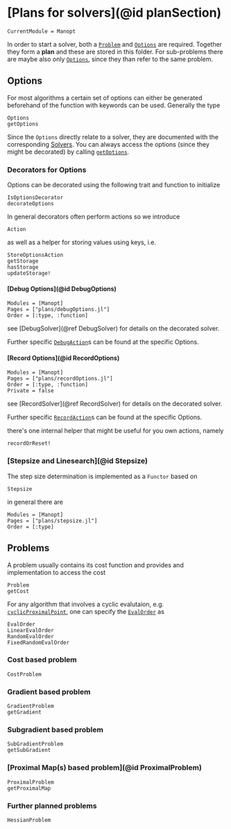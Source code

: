 # [Plans for solvers](@id planSection)

```@meta
CurrentModule = Manopt
```

In order to start a solver, both a [`Problem`](@ref) and [`Options`](@ref) are required.
Together they form a __plan__ and these are stored in this folder. For
sub-problems there are maybe also only [`Options`](@ref), since they than refer to the
same problem.

## Options

For most algorithms a certain set of options can either be
generated beforehand of the function with keywords can be used.
Generally the type

```@docs
Options
getOptions
```

Since the `Options` directly relate to a solver, they are documented with the
corresponding [Solvers](@ref).
You can always access the options (since they
might be decorated) by calling [`getOptions`](@ref).

### Decorators for Options

Options can be decorated using the following trait and function to initialize 

```@docs
IsOptionsDecorator
decorateOptions
```

In general decorators often perform actions so we introduce

```@docs
Action
```

as well as a helper for storing values using keys, i.e.

```@docs
StoreOptionsAction
getStorage
hasStorage
updateStorage!
```

#### [Debug Options](@id DebugOptions)

```@autodocs
Modules = [Manopt]
Pages = ["plans/debugOptions.jl"]
Order = [:type, :function]
```

see [DebugSolver](@ref DebugSolver) for details on the decorated solver.

Further specific [`DebugAction`](@ref)s can be found at the specific Options.

#### [Record Options](@id RecordOptions)

```@autodocs
Modules = [Manopt]
Pages = ["plans/recordOptions.jl"]
Order = [:type, :function]
Private = false
```

see [RecordSolver](@ref RecordSolver) for details on the decorated solver.

Further specific [`RecordAction`](@ref)s can be found at the specific Options.

there's one internal helper that might be useful for you own actions, namely

```@docs
recordOrReset!
```

### [Stepsize and Linesearch](@id Stepsize)
The step size determination is implemented as a `Functor` based on
```@docs
Stepsize
```
in general there are

```@autodocs
Modules = [Manopt]
Pages = ["plans/stepsize.jl"]
Order = [:type]
```

## Problems
A problem usually contains its cost function and provides and
implementation to access the cost
```@docs
Problem
getCost
```

For any algorithm that involves a cyclic evalutaion, e.g.
[`cyclicProximalPoint`](@ref), one can specify the [`EvalOrder`](@ref) as
```@docs
EvalOrder
LinearEvalOrder
RandomEvalOrder
FixedRandomEvalOrder
```

### Cost based problem
```@docs
CostProblem
```

### Gradient based problem
```@docs
GradientProblem
getGradient
```

### Subgradient based problem
```@docs
SubGradientProblem
getSubGradient
```

### [Proximal Map(s) based problem](@id ProximalProblem)
```@docs
ProximalProblem
getProximalMap
```

### Further planned problems
```@docs
HessianProblem
```
